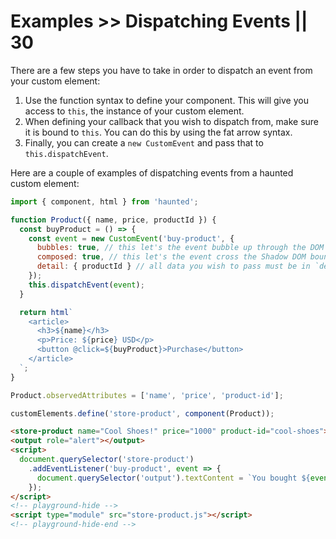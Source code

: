 # Examples >> Dispatching Events || 30

<style data-helmet>
  html { --playground-ide-height: 420px; }
</style>

There are a few steps you have to take in order to dispatch an event from your custom element:

1. Use the function syntax to define your component. This will give you access to `this`, the instance of your custom element.
2. When defining your callback that you wish to dispatch from, make sure it is bound to `this`. You can do this by using the fat arrow syntax.
3. Finally, you can create a `new CustomEvent` and pass that to `this.dispatchEvent`.

Here are a couple of examples of dispatching events from a haunted custom element:

```js playground events store-product.js
import { component, html } from 'haunted';

function Product({ name, price, productId }) {
  const buyProduct = () => {
    const event = new CustomEvent('buy-product', {
      bubbles: true, // this let's the event bubble up through the DOM
      composed: true, // this let's the event cross the Shadow DOM boundary
      detail: { productId } // all data you wish to pass must be in `detail`
    });
    this.dispatchEvent(event);
  }

  return html`
    <article>
      <h3>${name}</h3>
      <p>Price: ${price} USD</p>
      <button @click=${buyProduct}>Purchase</button>
    </article>
  `;
}

Product.observedAttributes = ['name', 'price', 'product-id'];

customElements.define('store-product', component(Product));
```

```html playground-file events index.html
<store-product name="Cool Shoes!" price="1000" product-id="cool-shoes"></store-product>
<output role="alert"></output>
<script>
  document.querySelector('store-product')
    .addEventListener('buy-product', event => {
      document.querySelector('output').textContent = `You bought ${event.detail.productId}`;
    });
</script>
<!-- playground-hide -->
<script type="module" src="store-product.js"></script>
<!-- playground-hide-end -->
```
